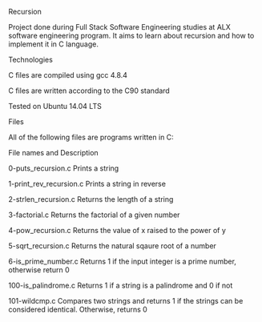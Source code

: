 Recursion

Project done during Full Stack Software Engineering studies at ALX software engineering program. It aims to learn about recursion and how to implement it in C language.

Technologies

C files are compiled using gcc 4.8.4

C files are written according to the C90 standard

Tested on Ubuntu 14.04 LTS

Files


All of the following files are programs written in C:

File names and Description

0-puts_recursion.c	Prints a string

1-print_rev_recursion.c	Prints a string in reverse

2-strlen_recursion.c	Returns the length of a string

3-factorial.c	Returns the factorial of a given number

4-pow_recursion.c	Returns the value of x raised to the power of y

5-sqrt_recursion.c	Returns the natural sqaure root of a number

6-is_prime_number.c	Returns 1 if the input integer is a prime number, otherwise return 0

100-is_palindrome.c	Returns 1 if a string is a palindrome and 0 if not

101-wildcmp.c	Compares two strings and returns 1 if the strings can be considered identical. Otherwise, returns 0
